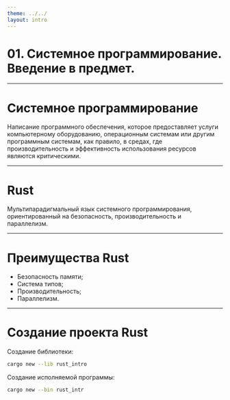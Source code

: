 ```yaml
---
theme: ../../
layout: intro
---
```


# 01. Системное программирование. Введение в предмет.

---

# Системное программирование

Написание программного обеспечения, которое предоставляет услуги компьютерному оборудованию, операционным системам или другим программным системам, как правило, в средах, где производительность и эффективность использования ресурсов являются критическими.

---

# Rust

Мультипарадигмальный язык системного программирования, ориентированный на безопасность, производительность и параллелизм.

---

# Преимущества Rust

- Безопасность памяти;
- Система типов;
- Производительность;
- Параллелизм.

---

# Создание проекта Rust

Создание библиотеки:

```sh
cargo new --lib rust_intro
```

Создание исполняемой программы:

```sh
cargo new --bin rust_intr
```
